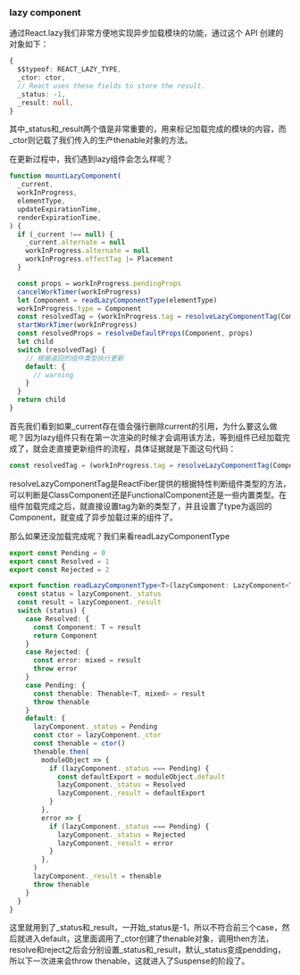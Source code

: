 ### lazy component
通过React.lazy我们非常方便地实现异步加载模块的功能，通过这个 API 创建的对象如下：

```ts
{
  $$typeof: REACT_LAZY_TYPE,
  _ctor: ctor,
  // React uses these fields to store the result.
  _status: -1,
  _result: null,
}
```

其中_status和_result两个值是非常重要的，用来标记加载完成的模块的内容，而_ctor则记载了我们传入的生产thenable对象的方法。

在更新过程中，我们遇到lazy组件会怎么样呢？

```ts
function mountLazyComponent(
  _current,
  workInProgress,
  elementType,
  updateExpirationTime,
  renderExpirationTime,
) {
  if (_current !== null) {
    _current.alternate = null
    workInProgress.alternate = null
    workInProgress.effectTag |= Placement
  }

  const props = workInProgress.pendingProps
  cancelWorkTimer(workInProgress)
  let Component = readLazyComponentType(elementType)
  workInProgress.type = Component
  const resolvedTag = (workInProgress.tag = resolveLazyComponentTag(Component))
  startWorkTimer(workInProgress)
  const resolvedProps = resolveDefaultProps(Component, props)
  let child
  switch (resolvedTag) {
    // 根据返回的组件类型执行更新
    default: {
      // warning
    }
  }
  return child
}
```

首先我们看到如果_current存在值会强行删除current的引用，为什么要这么做呢？因为lazy组件只有在第一次渲染的时候才会调用该方法，等到组件已经加载完成了，就会走直接更新组件的流程，具体证据就是下面这句代码：

```ts
const resolvedTag = (workInProgress.tag = resolveLazyComponentTag(Component))
```

resolveLazyComponentTag是ReactFiber提供的根据特性判断组件类型的方法，可以判断是ClassComponent还是FunctionalComponent还是一些内置类型。在组件加载完成之后，就直接设置tag为新的类型了，并且设置了type为返回的Component，就变成了异步加载过来的组件了。

那么如果还没加载完成呢？我们来看readLazyComponentType

```ts
export const Pending = 0
export const Resolved = 1
export const Rejected = 2

export function readLazyComponentType<T>(lazyComponent: LazyComponent<T>): T {
  const status = lazyComponent._status
  const result = lazyComponent._result
  switch (status) {
    case Resolved: {
      const Component: T = result
      return Component
    }
    case Rejected: {
      const error: mixed = result
      throw error
    }
    case Pending: {
      const thenable: Thenable<T, mixed> = result
      throw thenable
    }
    default: {
      lazyComponent._status = Pending
      const ctor = lazyComponent._ctor
      const thenable = ctor()
      thenable.then(
        moduleObject => {
          if (lazyComponent._status === Pending) {
            const defaultExport = moduleObject.default
            lazyComponent._status = Resolved
            lazyComponent._result = defaultExport
          }
        },
        error => {
          if (lazyComponent._status === Pending) {
            lazyComponent._status = Rejected
            lazyComponent._result = error
          }
        },
      )
      lazyComponent._result = thenable
      throw thenable
    }
  }
}
```

这里就用到了_status和_result，一开始_status是-1，所以不符合前三个case，然后就进入default，这里面调用了_ctor创建了thenable对象，调用then方法，resolve和reject之后会分别设置_status和_result，默认_status变成pendding，所以下一次进来会throw thenable，这就进入了Suspense的阶段了。
